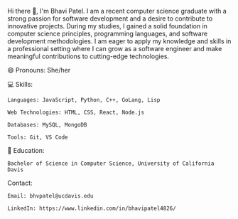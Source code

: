  Hi there 👋, I'm Bhavi Patel. I am a recent computer science graduate with a strong passion for software development 
and a desire to contribute to innovative projects. During my studies, I gained a solid 
foundation in computer science principles, programming languages, and software development 
methodologies. I am eager to apply my knowledge and skills in a professional setting where 
I can grow as a software engineer and make meaningful contributions to cutting-edge technologies.

 😄 Pronouns: She/her
 
:computer: Skills: 

    Languages: JavaScript, Python, C++, GoLang, Lisp
    
    Web Technologies: HTML, CSS, React, Node.js
    
    Databases: MySQL, MongoDB
    
    Tools: Git, VS Code

:school: Education:

    Bachelor of Science in Computer Science, University of California Davis


Contact:

    Email: bhvpatel@ucdavis.edu
    
    LinkedIn: https://www.linkedin.com/in/bhavipatel4826/

